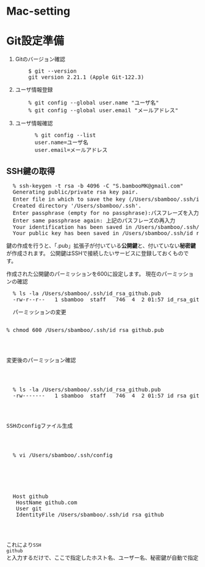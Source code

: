 # Mac-setting
<h1>Git設定準備</h1>
<ol>
  <li>Gitのバージョン確認</li>
    <pre>
    $ git --version
    git version 2.21.1 (Apple Git-122.3)</pre>
  <li>ユーザ情報登録</li>
    <pre>
    % git config --global user.name "ユーザ名"
    % git config --global user.email "メールアドレス"</pre>
  <li>ユーザ情報確認</li>
    <pre>
      % git config --list
      user.name=ユーザ名
      user.email=メールアドレス</pre>
</ol>

<h2>SSH鍵の取得</h2>
<pre>
  % ssh-keygen -t rsa -b 4096 -C "S.bambooMK@gmail.com"
  Generating public/private rsa key pair.
  Enter file in which to save the key (/Users/sbamboo/.ssh/id_rsa):任意の鍵名をフルパスで記入
  Created directory '/Users/sbamboo/.ssh'.
  Enter passphrase (empty for no passphrase):パスフレーズを入力。必須ではないが入力を推奨
  Enter same passphrase again: 上記のパスフレーズの再入力
  Your identification has been saved in /Users/sbamboo/.ssh/id_rsa_github.
  Your public key has been saved in /Users/sbamboo/.ssh/id_rsa_github.pub.</pre>
  
  鍵の作成を行うと、「.pub」拡張子が付いている<strong>公開鍵</strong>と、付いていない<strong>秘密鍵</strong>が作成されます。
  公開鍵はSSHで接続したいサービスに登録しておくものです。
  
  作成された公開鍵のパーミッションを600に設定します。
  現在のパーミッションの確認
  <pre>
  % ls -la /Users/sbamboo/.ssh/id_rsa_github.pub
  -rw-r--r--   1 sbamboo  staff   746  4  2 01:57 id_rsa_github.pub<pre>
  パーミッションの変更
  <pre>% chmod 600 /Users/sbamboo/.ssh/id_rsa_github.pub</pre> 
  変更後のパーミッション確認
  <pre>
  % ls -la /Users/sbamboo/.ssh/id_rsa_github.pub         
  -rw-------   1 sbamboo  staff   746  4  2 01:57 id_rsa_github.pub</pre> 
  SSHのconfigファイル生成
  <pre>
  % vi /Users/sbamboo/.ssh/config
  </pre>
  <pre>
  Host github
   HostName github.com
   User git
   IdentityFile /Users/sbamboo/.ssh/id_rsa_github</pre>
   これにより<code>SSH github</code>と入力するだけで、ここで指定したホスト名、ユーザー名、秘密鍵が自動で指定されます。
